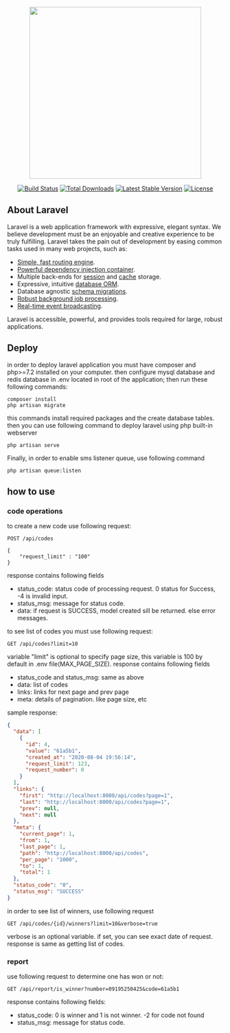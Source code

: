 <p align="center"><img src="https://res.cloudinary.com/dtfbvvkyp/image/upload/v1566331377/laravel-logolockup-cmyk-red.svg" width="400"></p>

<p align="center">
<a href="https://travis-ci.org/laravel/framework"><img src="https://travis-ci.org/laravel/framework.svg" alt="Build Status"></a>
<a href="https://packagist.org/packages/laravel/framework"><img src="https://poser.pugx.org/laravel/framework/d/total.svg" alt="Total Downloads"></a>
<a href="https://packagist.org/packages/laravel/framework"><img src="https://poser.pugx.org/laravel/framework/v/stable.svg" alt="Latest Stable Version"></a>
<a href="https://packagist.org/packages/laravel/framework"><img src="https://poser.pugx.org/laravel/framework/license.svg" alt="License"></a>
</p>

## About Laravel

Laravel is a web application framework with expressive, elegant syntax. We believe development must be an enjoyable and creative experience to be truly fulfilling. Laravel takes the pain out of development by easing common tasks used in many web projects, such as:

- [Simple, fast routing engine](https://laravel.com/docs/routing).
- [Powerful dependency injection container](https://laravel.com/docs/container).
- Multiple back-ends for [session](https://laravel.com/docs/session) and [cache](https://laravel.com/docs/cache) storage.
- Expressive, intuitive [database ORM](https://laravel.com/docs/eloquent).
- Database agnostic [schema migrations](https://laravel.com/docs/migrations).
- [Robust background job processing](https://laravel.com/docs/queues).
- [Real-time event broadcasting](https://laravel.com/docs/broadcasting).

Laravel is accessible, powerful, and provides tools required for large, robust applications.

## Deploy
in order to deploy laravel application you must have composer and php>=7.2 installed on your computer.
then configure mysql database and redis database in .env located in root of the 
application; then run these following commands:

```
composer install
php artisan migrate
```
this commands install required packages and the create database tables. then you can use following command to deploy 
laravel using php built-in webserver
```
php artisan serve
```
Finally, in order to enable sms listener queue, use following command
```
php artisan queue:listen
```
## how to use
### code operations
to create a new code use following request:
```
POST /api/codes

{
    "request_limit" : "100"
}
```
response contains following fields
- status_code: status code of processing request. 0 status for Success, -4 is invalid input.
- status_msg: message for status code.
- data: if request is SUCCESS, model created sill be returned. else error messages.

to see list of codes you must use following request:
```$xslt
GET /api/codes?limit=10
```
variable "limit" is optional to specify page size, this variable is 100 by default in .env file(MAX_PAGE_SIZE). response contains following fields
- status_code and status_msg: same as above
- data: list of codes
- links: links for next page and prev page
- meta: details of pagination. like page size, etc

sample response:
```json
{
  "data": [
    {
      "id": 4,
      "value": "61a5b1",
      "created_at": "2020-08-04 19:56:14",
      "request_limit": 123,
      "request_number": 0
    }
  ],
  "links": {
    "first": "http://localhost:8000/api/codes?page=1",
    "last": "http://localhost:8000/api/codes?page=1",
    "prev": null,
    "next": null
  },
  "meta": {
    "current_page": 1,
    "from": 1,
    "last_page": 1,
    "path": "http://localhost:8000/api/codes",
    "per_page": "1000",
    "to": 1,
    "total": 1
  },
  "status_code": "0",
  "status_msg": "SUCCESS"
}
```
in order to see list of winners, use following request
```
GET /api/codes/{id}/winners?limit=10&verbose=true
```
verbose is an optional variable. if set, you can see exact date of request. response is same as getting list of codes.
### report
use following request to determine one has won or not:
```
GET /api/report/is_winner?number=09195250425&code=61a5b1
```
response contains following fields:
- status_code: 0 is winner and 1 is not winner. -2 for code not found
- status_msg: message for status code.

